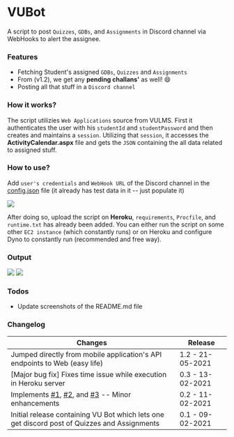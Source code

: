 # VUBot
A script to post `Quizzes`, `GDBs`, and `Assignments` in Discord channel via WebHooks to alert the assignee. 

### Features
- Fetching Student's assigned `GDBs`, `Quizzes` and `Assignments`
- From (v1.2), we get any **pending challans'** as well! 😄
- Posting all that stuff in a `Discord channel`

### How it works?
The script utilizies `Web Applications` source from VULMS. First it authenticates the user with his `studentId` and `studentPassword` and then creates and maintains a `session`. Utilizing that `session`, it accesses the **ActivityCalendar.aspx** file and gets the `JSON` containing the all data related to assigned stuff.

### How to use?
Add `user's credentials` and `WebHook URL` of the Discord channel in the [config.json](https://github.com/Anon-Exploiter/VUBot/blob/main/config.json) file (it already has test data in it -- just populate it)

<img src="https://i.imgur.com/kB4cdyi.png">

After doing so, upload the script on **Heroku**, `requirements`, `Procfile`, and `runtime.txt` has already been added. You can either run the script on some other `EC2 instance` (which constantly runs) or on Heroku and configure Dyno to constantly run (recommended and free way). 

### Output

<img src="https://i.imgur.com/AKfRaDJ.png">

<img src="https://i.imgur.com/HdwlM6t.png">

### Todos
- Update screenshots of the README.md file

### Changelog
| Changes                                                                                                   | Release                                             
| --------------------------------------------------------------------------------------------------------- | --------------------------------------------------- 
|Jumped directly from mobile application's API endpoints to Web (easy life) |1.2 - 21-05-2021|
| [Major bug fix] Fixes time issue while execution in Heroku server | 0.3 - 13-02-2021
| Implements [#1](https://github.com/Anon-Exploiter/VUBot/issues/1), [#2](https://github.com/Anon-Exploiter/VUBot/issues/2), and [#3](https://github.com/Anon-Exploiter/VUBot/issues/3) -- Minor enhancements                                                           | 0.2 - 11-02-2021                                    
| Initial release containing VU Bot which lets one get discord post of Quizzes and Assignments              | 0.1 - 09-02-2021                                    

